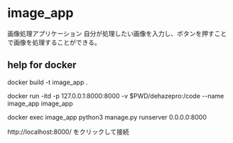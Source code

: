 # image_app
画像処理アプリケーション   自分が処理したい画像を入力し、ボタンを押すことで画像を処理することができる。

## help for docker
docker build -t image_app .

docker run -itd -p 127.0.0.1:8000:8000 -v $PWD/dehazepro:/code --name image_app image_app

docker exec image_app python3 manage.py runserver 0.0.0.0:8000

http://localhost:8000/
をクリックして接続
